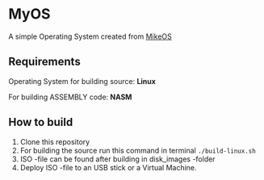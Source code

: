 # MyOS
A simple Operating System created from <a href="http://mikeos.sourceforge.net/">MikeOS</a>
<h2>Requirements</h2>
<p>Operating System for building source: <b>Linux</b></p>
<p>For building ASSEMBLY code: <b>NASM</b></p>
<h2>How to build</h2>
<ol>
  <li>Clone this repository</li>
  <li>For building the source run this command in terminal <code>./build-linux.sh</code></li>
  <li>ISO -file can be found after building in disk_images -folder</li>
  <li>Deploy ISO -file to an USB stick or a Virtual Machine.</li>
</ol>
